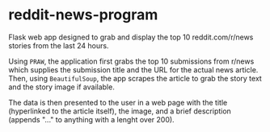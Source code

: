 # reddit-news-program

Flask web app designed to grab and display the top 10 reddit.com/r/news stories from the last 24 hours.
  
Using `PRAW`, the application first grabs the top 10 submissions from r/news which supplies the submission title and the URL 
for the actual news article. Then, using `BeautifulSoup`, the app scrapes the article to grab the story text and the story image 
if available. 
  
The data is then presented to the user in a web page with the title (hyperlinked to the article itself), the image, and a brief
description (appends "..." to anything with a lenght over 200).
